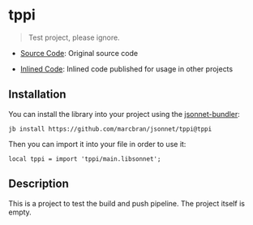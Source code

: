 # tppi

> Test project, please ignore.

- [Source Code](https://github.com/marcbran/jpoet/tree/main/examples/build/tppi): Original source code

- [Inlined Code](https://github.com/marcbran/jsonnet/blob/tppi/tppi/main.libsonnet): Inlined code published for usage in other projects

## Installation

You can install the library into your project using the [jsonnet-bundler](https://github.com/jsonnet-bundler/jsonnet-bundler):

```shell
jb install https://github.com/marcbran/jsonnet/tppi@tppi
```

Then you can import it into your file in order to use it:

```jsonnet
local tppi = import 'tppi/main.libsonnet';
```

## Description

This is a project to test the build and push pipeline.
The project itself is empty.
